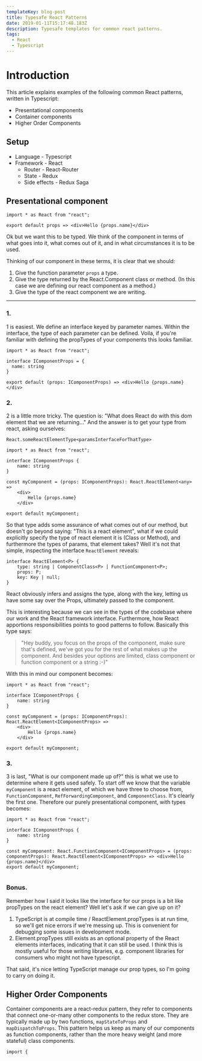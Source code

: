 ```yaml
---
templateKey: blog-post
title: Typesafe React Patterns
date: 2019-01-11T15:17:48.183Z
description: Typesafe templates for common react patterns.
tags:
  - React
  - Typescript
---
```

# Introduction

This article explains examples of the following common React patterns, written in Typescript:

* Presentational components
* Container components
* Higher Order Components


## Setup

* Language - Typescript
* Framework - React
  * Router - React-Router
  * State - Redux
  * Side effects -  Redux Saga

## Presentational component
```tsx
import * as React from "react";

export default props => <div>Hello {props.name}</div>
```
Ok but we want this to be typed. We think of the component in terms of what goes into it, what comes out of it, and in what circumstances it is to be used.

Thinking of our component in these terms, it is clear that we should:
1. Give the function parameter `props` a type.
2. Give the type returned by the React.Component class or method. (In this case we are defining our react component as a method.)
3. Give the type of the react component we are writing.


---
### 1.

1 is easiest. We define an interface keyed by parameter names. Within the interface, the type of each parameter can be defined. Voila, if you're familiar with defining the propTypes of your components this looks familiar.

```
import * as React from "react";

interface IComponentProps = {
  name: string
}

export default (props: IComponentProps) => <div>Hello {props.name}</div>
```
### 2.
2 is a little more tricky. The question is: "What does React do with this dom element that we are returning..." And the answer is to get your type from react, asking ourselves:

```React.someReactElementType<paramsInterfaceForThatType>```
```
import * as React from "react";

interface IComponentProps {
    name: string
}

const myComponent = (props: IComponentProps): React.ReactElement<any> =>
    <div>
        Hello {props.name}
    </div>

export default myComponent;

```

So that type adds some assurance of what comes out of our method, but doesn't go beyond saying: "This is a react element", what if we could explicitly specify the type of react element it is (Class or Method), and furthermore the types of params, that element takes? Well it's not that simple, inspecting the interface `ReactElement` reveals:
```
interface ReactElement<P> {
    type: string | ComponentClass<P> | FunctionComponent<P>;
    props: P;
    key: Key | null;
}
```

React obviously infers and assigns the type, along with the key, letting us have some say over the Props, ultimately passed to the component.

This is interesting because we can see in the types of the codebase where our work and the React framework interface. Furthermore, how React apportions responsibilities points to good patterns to follow. Basically this type says:
 > "Hey buddy, you focus on the props of the component, make sure that's defined, we've got you for the rest of what makes up the component. And besides your options are limited, class component or function component or a string :-)"

With this in mind our component becomes:
```
import * as React from "react";

interface IComponentProps {
    name: string
}

const myComponent = (props: IComponentProps): React.ReactElement<IComponentProps> =>
    <div>
        Hello {props.name}
    </div>

export default myComponent;
```

### 3.
3 is last, "What is our component made up of?" this is what we use to determine where it gets used safely. To start off we know that the variable `myComponent` is a react element, of which we have three to choose from,
`FunctionComponent`, `RefForwardingComponent`, and `ComponentClass`. It's clearly the first one. Therefore our purely presentational component, with types becomes:

```
import * as React from "react";

interface IComponentProps {
    name: string
}

const myComponent: React.FunctionComponent<IComponentProps> = (props: componentProps): React.ReactElement<IComponentProps> => <div>Hello {props.name}</div>
export default myComponent;


```

### Bonus.
Remember how I said it looks like the interface for our props is a bit like propTypes on the react element? Well let's ask if we can give up on it?
1. TypeScript is at compile time / ReactElement.propTypes is at run time, so we'll get nice errors if we're messing up. This is convenient for debugging some issues in development mode.
2. Element.propTypes still exists as an optional property of the React elements interfaces, indicating that it can still be used. I think this is mostly useful for those writing libraries, e.g. component libraries for consumers who might not have typescript.

That said, it's nice letting TypeScript manage our prop types, so I'm going to carry on doing it.


## Higher Order Components

Container components are a react-redux pattern, they refer to components that connect one-or-many other components to the redux store. They are typically made up by two functions, `mapStateToProps` and `mapDispatchToProps`. This pattern helps us keep as many of our components as function components, rather than the more heavy weight (and more stateful) class components.

```
import {

